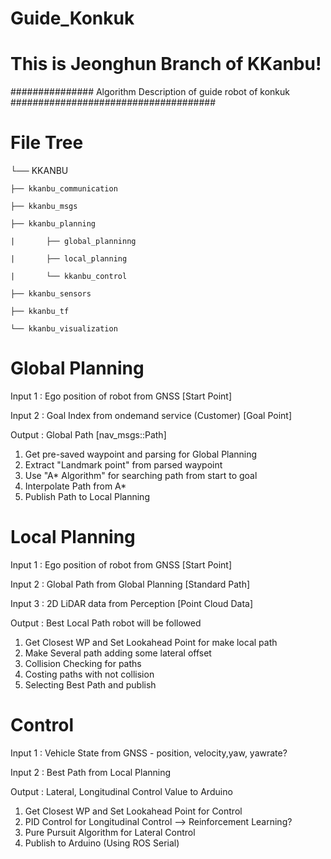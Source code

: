 # Guide_Konkuk
# This is Jeonghun Branch of KKanbu!

############### Algorithm Description of guide robot of konkuk #####################################

# File Tree

└── KKANBU

	├── kkanbu_communication
	
	├── kkanbu_msgs
	
	├── kkanbu_planning
	
	|		├── global_planninng
	
	|		├── local_planning
	
	|		└── kkanbu_control
	
	├── kkanbu_sensors
	
	├── kkanbu_tf
	
	└── kkanbu_visualization


# Global Planning 

Input 1 : Ego position of robot from GNSS               [Start Point]

Input 2 : Goal Index from ondemand service (Customer)   [Goal Point]

Output : Global Path                                    [nav_msgs::Path]

1. Get pre-saved waypoint and parsing for Global Planning 
2. Extract "Landmark point" from parsed waypoint 
3. Use "A* Algorithm" for searching path from start to goal
4. Interpolate Path from A*
5. Publish Path to Local Planning

# Local Planning 

Input 1 : Ego position of robot from GNSS               [Start Point]

Input 2 : Global Path from Global Planning              [Standard Path]

Input 3 : 2D LiDAR data from Perception                 [Point Cloud Data]

Output : Best Local Path robot will be followed 

1. Get Closest WP and Set Lookahead Point for make local path
2. Make Several path adding some lateral offset
3. Collision Checking for paths
4. Costing paths with not collision
5. Selecting Best Path and publish

# Control 

Input 1 : Vehicle State from GNSS - position, velocity,yaw, yawrate?

Input 2 : Best Path from Local Planning

Output : Lateral, Longitudinal Control Value to Arduino

1. Get Closest WP and Set Lookahead Point for Control
2. PID Control for Longitudinal Control --> Reinforcement Learning?
3. Pure Pursuit Algorithm for Lateral Control 
4. Publish to Arduino (Using ROS Serial)
